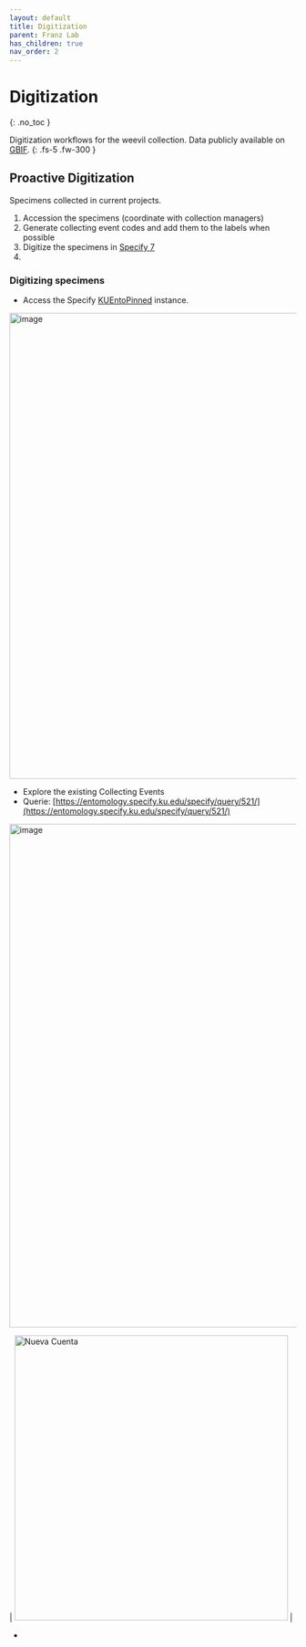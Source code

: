 ```yaml
---
layout: default
title: Digitization
parent: Franz Lab
has_children: true
nav_order: 2
---
```



# Digitization
{: .no_toc }

Digitization workflows for the weevil collection. Data publicly available on [GBIF](https://www.gbif.org/dataset/aae308f4-9f9c-4cdd-b4ef-c026f48be551). 
{: .fs-5 .fw-300 }


## Proactive Digitization
Specimens collected in current projects.

1. Accession the specimens (coordinate with collection managers)
2. Generate collecting event codes and add them to the labels when possible
3. Digitize the specimens in [Specify 7](https://entomology.specify.ku.edu/)
4. 


### Digitizing specimens

- Access the Specify [KUEntoPinned](https://entomology.specify.ku.edu) instance.
<img width="1113" height="817" alt="image" src="https://github.com/user-attachments/assets/f5c4854a-d069-4c12-bc3b-199d356c7df2"/>

- Explore the existing Collecting Events
-  Querie: [https://entomology.specify.ku.edu/specify/query/521/](https://entomology.specify.ku.edu/specify/query/521/)
<img width="1406" height="883" alt="image" src="https://github.com/user-attachments/assets/976753cd-7fc5-4dbc-a3a0-b836ac9b91af" />

| [<img src="https://github.com/user-attachments/assets/976753cd-7fc5-4dbc-a3a0-b836ac9b91af" alt="Nueva Cuenta"  width="480" height="500">](https://biodiversidad.gt/portal/profile/newprofile.php) |


- 
